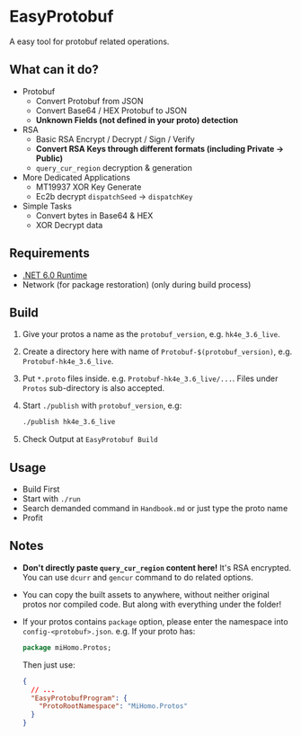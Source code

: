 # EasyProtobuf

A easy tool for protobuf related operations.

## What can it do?

- Protobuf
  - Convert Protobuf from JSON
  - Convert Base64 / HEX Protobuf to JSON
  - **Unknown Fields (not defined in your proto) detection**
- RSA
  - Basic RSA Encrypt / Decrypt / Sign / Verify
  - **Convert RSA Keys through different formats (including Private -> Public)**
  - `query_cur_region` decryption & generation
- More Dedicated Applications
  - MT19937 XOR Key Generate
  - Ec2b decrypt `dispatchSeed` -> `dispatchKey`
- Simple Tasks
  - Convert bytes in Base64 & HEX
  - XOR Decrypt data

## Requirements

- [.NET 6.0 Runtime](https://dotnet.microsoft.com/en-us/download)
- Network (for package restoration) (only during build process)

## Build

1. Give your protos a name as the `protobuf_version`, e.g. `hk4e_3.6_live`.
2. Create a directory here with name of `Protobuf-$(protobuf_version)`, e.g. `Protobuf-hk4e_3.6_live`.
3. Put `*.proto` files inside. e.g. `Protobuf-hk4e_3.6_live/...`. Files under `Protos` sub-directory is also accepted.
4. Start `./publish` with `protobuf_version`, e.g:

   ```sh
   ./publish hk4e_3.6_live
   ```

5. Check Output at `EasyProtobuf Build`

## Usage

- Build First
- Start with `./run`
- Search demanded command in `Handbook.md` or just type the proto name
- Profit

## Notes
- **Don't directly paste `query_cur_region` content here!** It's RSA encrypted.  
  You can use `dcurr` and `gencur` command to do related options.
- You can copy the built assets to anywhere, without neither original protos nor compiled code. But along with everything under the folder!
- If your protos contains `package` option, please enter the namespace into `config-<protobuf>.json`. e.g. If your proto has: 

  ```proto
  package miHomo.Protos;
  ```

  Then just use:

  ```json
  {
    // ...
    "EasyProtobufProgram": {
      "ProtoRootNamespace": "MiHomo.Protos"
    }
  }
  ```

